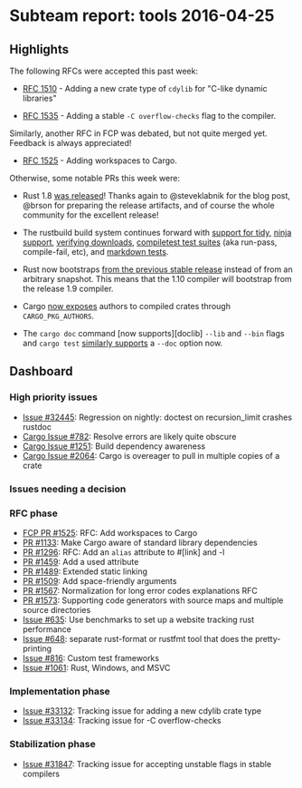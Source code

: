 # Subteam report: tools 2016-04-25

## Highlights

The following RFCs were accepted this past week:

* [RFC 1510](https://github.com/rust-lang/rfcs/pull/1510) - Adding a new crate
  type of `cdylib` for "C-like dynamic libraries"

* [RFC 1535](https://github.com/rust-lang/rfcs/pull/1535) - Adding a stable `-C
  overflow-checks` flag to the compiler.

Similarly, another RFC in FCP was debated, but not quite merged yet. Feedback is
always appreciated!

* [RFC 1525](https://github.com/rust-lang/rfcs/pull/1525) - Adding workspaces to
  Cargo.

Otherwise, some notable PRs this week were:

* Rust 1.8 [was released][rust18]! Thanks again to @steveklabnik for the blog
  post, @brson for preparing the release artifacts, and of course the whole
  community for the excellent release!

* The rustbuild build system continues forward with [support for tidy][tidy],
  [ninja support][ninja], [verifying downloads][verify], [compiletest test
  suites][rpass] (aka run-pass, compile-fail, etc), and [markdown tests][doctest].

* Rust now bootstraps [from the previous stable release][bootstrap] instead of
  from an arbitrary snapshot. This means that the 1.10 compiler will bootstrap
  from the release 1.9 compiler.

* Cargo [now exposes][authors] authors to compiled crates through
  `CARGO_PKG_AUTHORS`.

* The `cargo doc` command [now supports][doclib] `--lib` and `--bin` flags and
  `cargo test` [similarly supports][doctest2] a `--doc` option now.

[rust18]: http://blog.rust-lang.org/2016/04/14/Rust-1.8.html
[tidy]: https://github.com/rust-lang/rust/pull/32590
[ninja]: https://github.com/rust-lang/rust/pull/32865
[verify]: https://github.com/rust-lang/rust/pull/32926
[rpass]: https://github.com/rust-lang/rust/pull/32755
[bootstrap]: https://github.com/rust-lang/rust/pull/32942
[doctest]: https://github.com/rust-lang/rust/pull/33092
[authors]: https://github.com/rust-lang/cargo/pull/2465
[docbin]: https://github.com/rust-lang/cargo/pull/2577
[doctest2]: https://github.com/rust-lang/cargo/pull/2578

## Dashboard

### High priority issues

- [Issue #32445](https://github.com/rust-lang/rust/issues/32445):
  Regression on nightly: doctest on recursion_limit crashes rustdoc
- [Cargo Issue #782](https://github.com/rust-lang/cargo/issues/782):
  Resolve errors are likely quite obscure
- [Cargo Issue #1251](https://github.com/rust-lang/cargo/issues/1251):
  Build dependency awareness
- [Cargo Issue #2064](https://github.com/rust-lang/cargo/issues/2064):
  Cargo is overeager to pull in multiple copies of a crate

### Issues needing a decision


### RFC phase

- [FCP PR #1525](https://github.com/rust-lang/rfcs/pull/1525):
  RFC: Add workspaces to Cargo
- [PR #1133](https://github.com/rust-lang/rfcs/pull/1133):
  Make Cargo aware of standard library dependencies
- [PR #1296](https://github.com/rust-lang/rfcs/pull/1296):
  RFC: Add an `alias` attribute to #[link] and -l
- [PR #1459](https://github.com/rust-lang/rfcs/pull/1459):
  Add a used attribute
- [PR #1489](https://github.com/rust-lang/rfcs/pull/1489):
  Extended static linking
- [PR #1509](https://github.com/rust-lang/rfcs/pull/1509):
  Add space-friendly arguments
- [PR #1567](https://github.com/rust-lang/rfcs/pull/1567):
  Normalization for long error codes explanations RFC
- [PR #1573](https://github.com/rust-lang/rfcs/pull/1573):
  Supporting code generators with source maps and multiple source directories
- [Issue #635](https://github.com/rust-lang/rfcs/issues/635):
  Use benchmarks to set up a website tracking rust performance
- [Issue #648](https://github.com/rust-lang/rfcs/issues/648):
  separate rust-format or rustfmt tool that does the pretty-printing
- [Issue #816](https://github.com/rust-lang/rfcs/issues/816):
  Custom test frameworks
- [Issue #1061](https://github.com/rust-lang/rfcs/issues/1061):
  Rust, Windows, and MSVC

### Implementation phase

- [Issue #33132](https://github.com/rust-lang/rust/issues/33132):
  Tracking issue for adding a new cdylib crate type
- [Issue #33134](https://github.com/rust-lang/rust/issues/33134):
  Tracking issue for -C overflow-checks

### Stabilization phase

- [Issue #31847](https://github.com/rust-lang/rust/issues/31847):
  Tracking issue for accepting unstable flags in stable compilers

